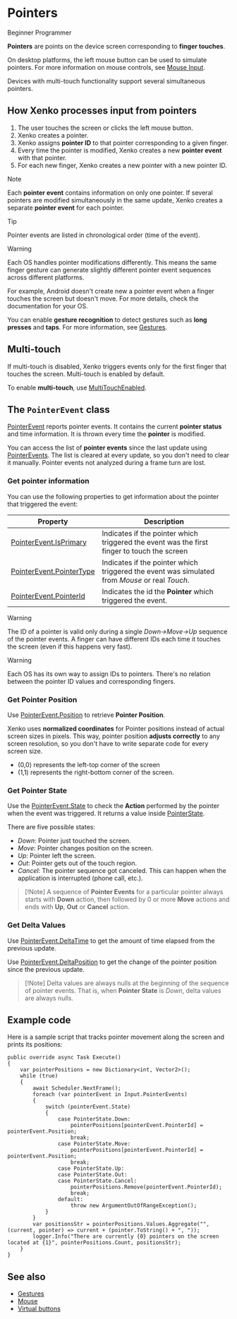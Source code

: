 # Pointers

<span class="label label-doc-level">Beginner</span>
<span class="label label-doc-audience">Programmer</span>

**Pointers** are points on the device screen corresponding to **finger touches**.

On desktop platforms, the left mouse button can be used to simulate pointers. For more information on mouse controls, see [Mouse Input](mouse.md).

Devices with multi-touch functionality support several simultaneous pointers.

## How Xenko processes input from pointers

1. The user touches the screen or clicks the left mouse button.
2. Xenko creates a pointer.
3. Xenko assigns **pointer ID** to that pointer corresponding to a given finger.
4. Every time the pointer is modified, Xenko creates a new **pointer event** with that pointer.
5. For each new finger, Xenko creates a new pointer with a new pointer ID.

> [!Note] 
> Each **pointer event** contains information on only one pointer. If several pointers are modified simultaneously in the same update, Xenko creates a separate **pointer event** for each pointer.

> [!Tip] 
> Pointer events are listed in chronological order (time of the event).

> [!Warning]
> Each OS handles pointer modifications differently. This means the same finger gesture can generate slightly different pointer event sequences across different platforms.
>
> For example, Android doesn't create new a pointer event when a finger touches the screen but doesn't move.
> For more details, check the documentation for your OS.

You can enable **gesture recognition** to detect gestures such as **long presses** and **taps**. For more information, see [Gestures](gestures.md).

## Multi-touch
If multi-touch is disabled, Xenko triggers events only for the first finger that touches the screen. Multi-touch is enabled by default.

To enable **multi-touch**, use [MultiTouchEnabled](xref="SiliconStudio.Xenko.Input.InputManager.MultiTouchEnabled").

## The `PointerEvent` class

[PointerEvent](xref="SiliconStudio.Xenko.Input.PointerEvent") reports pointer events. It contains the current **pointer status** and time information. It is thrown every time the **pointer** is modified.

You can access the list of **pointer events** since the last update using 
[PointerEvents](xref="SiliconStudio.Xenko.Input.InputManager.PointerEvents"). The list is cleared at every update, so you don't need to clear it manually. Pointer events not analyzed during a frame turn are lost.

### Get pointer information

You can use the following properties to get information about the pointer that triggered the event:

|Property|Description|
|--------|-----------|
|[PointerEvent.IsPrimary](xref="SiliconStudio.Xenko.Input.PointerEvent.IsPrimary")| Indicates if the pointer which triggered the event was the first finger to touch the screen |
|[PointerEvent.PointerType](xref="SiliconStudio.Xenko.Input.PointerEvent.PointerType") | Indicates if the pointer which triggered the event was simulated from _Mouse_ or real _Touch_. |
|[PointerEvent.PointerId](xref="SiliconStudio.Xenko.Input.PointerEvent.PointerId") | Indicates the id the **Pointer** which triggered the event. |

> [!Warning]
> The ID of a pointer is valid only during a single _Down->Move->Up_ sequence of the pointer events.
> A finger can have different IDs each time it touches the screen (even if this happens very fast).

> [!Warning]
> Each OS has its own way to assign IDs to pointers.
> There's no relation between the pointer ID values and corresponding fingers.

### Get Pointer Position

Use [PointerEvent.Position](xref="SiliconStudio.Xenko.Input.PointerEvent.Position") to retrieve **Pointer Position**.

Xenko uses **normalized coordinates** for Pointer positions instead of actual screen sizes in pixels.
This way, pointer position **adjusts correctly** to any screen resolution, so you don't have to write separate code for every screen size.

* (0,0) represents the left-top corner of the screen
* (1,1) represents the right-bottom corner of the screen.

### Get Pointer State

Use the [PointerEvent.State](xref="SiliconStudio.Xenko.Input.PointerEvent.State") to check the **Action** performed by the pointer
when the event was triggered. It returns a value inside [PointerState](xref="SiliconStudio.Xenko.Input.PointerState"). 

There are five possible states:

* _Down_: Pointer just touched the screen.
* _Move_: Pointer changes position on the screen.
* _Up_: Pointer left the screen.
* _Out_: Pointer gets out of the touch region.
* _Cancel_: The pointer sequence got canceled. This can happen when the application is interrupted (phone call, etc.).

> [!Note] A sequence of **Pointer Events** for a particular pointer
> always starts with **Down** action, then followed by 0 or more **Move** actions
> and ends with **Up**, **Out** or **Cancel** action.

### Get Delta Values

Use [PointerEvent.DeltaTime](xref="SiliconStudio.Xenko.Input.PointerEvent.DeltaTime") to get the amount of time elapsed from the previous update.

Use [PointerEvent.DeltaPosition](xref="SiliconStudio.Xenko.Input.PointerEvent.DeltaPosition") to get the change of the pointer position since the previous update.

> [!Note] Delta values are always nulls at the beginning of the sequence of pointer events.
> That is, when **Pointer State** is _Down_, delta values are always nulls.

## Example code

Here is a sample script that tracks pointer movement along the screen and prints its positions:

```
public override async Task Execute()
{
	var pointerPositions = new Dictionary<int, Vector2>(); 
	while (true)
	{
		await Scheduler.NextFrame();
		foreach (var pointerEvent in Input.PointerEvents)
		{
			switch (pointerEvent.State)
			{
				case PointerState.Down:
					pointerPositions[pointerEvent.PointerId] = pointerEvent.Position;
					break;
				case PointerState.Move:
					pointerPositions[pointerEvent.PointerId] = pointerEvent.Position;
					break;
				case PointerState.Up:
				case PointerState.Out:
				case PointerState.Cancel:
					pointerPositions.Remove(pointerEvent.PointerId);
					break;
				default:
					throw new ArgumentOutOfRangeException();
			}
		}
		var positionsStr = pointerPositions.Values.Aggregate("", (current, pointer) => current + (pointer.ToString() + ", "));
		logger.Info("There are currently {0} pointers on the screen located at {1}", pointerPositions.Count, positionsStr);
	}
}
```

## See also
* [Gestures](gestures.md)
* [Mouse](mouse.md)
* [Virtual buttons](virtual-buttons.md)
